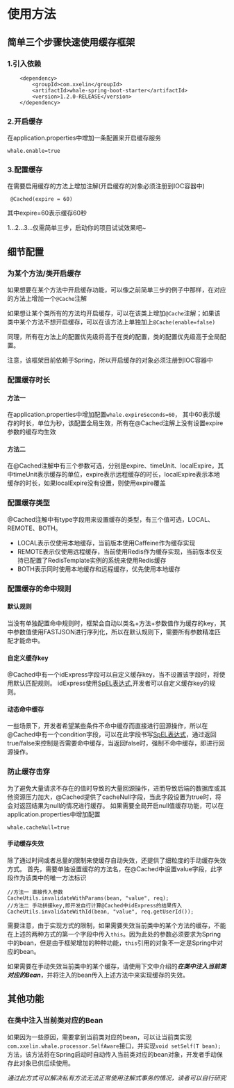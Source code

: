 # 使用方法

## 简单三个步骤快速使用缓存框架

### 1.引入依赖

```
    <dependency>
        <groupId>com.xxelin</groupId>
        <artifactId>whale-spring-boot-starter</artifactId>
        <version>1.2.0-RELEASE</version>
    </dependency>

```

### 2.开启缓存
在application.properties中增加一条配置来开启缓存服务

```
whale.enable=true
```

### 3.配置缓存
在需要启用缓存的方法上增加注解(开启缓存的对象必须注册到IOC容器中)

```
 @Cached(expire = 60)
```
 其中expire=60表示缓存60秒
 
 
 
1...2...3...仅需简单三步，启动你的项目试试效果吧~

## 细节配置

### 为某个方法/类开启缓存
如果想要在某个方法中开启缓存功能，可以像之前简单三步的例子中那样，在对应的方法上增加一个```@Cache```注解

如果想让某个类所有的方法均开启缓存，可以在该类上增加```@Cache```注解；如果该类中某个方法不想开启缓存，可以在该方法上单独加上```@Cache(enable=false)```

同理，所有在方法上的配置优先级将高于在类的配置，类的配置优先级高于全局配置。

注意，该框架目前依赖于Spring，所以开启缓存的对象必须注册到IOC容器中

### 配置缓存时长
#### 方法一
在application.properties中增加配置```whale.expireSeconds=60```，
其中60表示缓存的时长，单位为秒，该配置全局生效，所有在@Cached注解上没有设置expire参数的缓存均生效

#### 方法二
在@Cached注解中有三个参数可选，分别是expire、timeUnit、localExpire，其中timeUnit表示缓存的单位，expire表示远程缓存的时长，localExpire表示本地缓存的时长，如果localExpire没有设置，则使用expire覆盖


### 配置缓存类型
@Cached注解中有type字段用来设置缓存的类型，有三个值可选，LOCAL、REMOTE、BOTH。

* LOCAL表示仅使用本地缓存，当前版本使用Caffeine作为缓存实现
* REMOTE表示仅使用远程缓存，当前使用Redis作为缓存实现，当前版本仅支持已配置了RedisTemplate实例的系统来使用Redis缓存
* BOTH表示同时使用本地缓存和远程缓存，优先使用本地缓存


### 配置缓存的命中规则

#### 默认规则
当没有单独配置命中规则时，框架会自动以类名+方法+参数值作为缓存的key，其中参数值使用FASTJSON进行序列化，所以在默认规则下，需要所有参数精准匹配才能命中。

#### 自定义缓存key
@Cached中有一个idExpress字段可以自定义缓存key，当不设置该字段时，将使用默认匹配规则。
idExpress使用[SpEL表达式](https://docs.spring.io/spring/docs/4.2.x/spring-framework-reference/html/expressions.html),开发者可以自定义缓存key的规则。

#### 动态命中缓存
一些场景下，开发者希望某些条件不命中缓存而直接进行回源操作，所以在@Cached中有一个condition字段，可以在此字段书写[SpEL表达式](https://docs.spring.io/spring/docs/4.2.x/spring-framework-reference/html/expressions.html)，通过返回true/false来控制是否需要命中缓存，当返回false时，强制不命中缓存，即进行回源操作。

### 防止缓存击穿
为了避免大量请求不存在的值时导致的大量回源操作，进而导致后端的数据库或其他资源压力加大，@Cached提供了cacheNull字段，当此字段设置为true时，将会对返回结果为null的情况进行缓存。
如果需要全局开启null值缓存功能，可以在application.properties中增加配置
```
whale.cacheNull=true
```

#### 手动缓存失效
除了通过时间或者总量的限制来使缓存自动失效，还提供了细粒度的手动缓存失效方式。
首先，需要单独设置缓存的方法名，在@Cached中设置value字段，此字段作为该类中的唯一方法标识

```
//方法一 直接传入参数
CacheUtils.invalidateWithParams(bean, "value", req);
//方法二 手动拼接key,即开发自行计算@Cached中idExpress的结果传入
CacheUtils.invalidateWithId(bean, "value", req.getUserId());
```

需要注意，由于实现方式的限制，如果需要失效当前类中的某个方法的缓存，不能在上述的两种方式的第一个字段中传入```this```。因为此处的参数必须要求为Spring中的bean，但是由于框架增加的种种功能，```this```引用的对象不一定是Spring中对应的bean。

如果需要在手动失效当前类中的某个缓存，请使用下文中介绍的***在类中注入当前类对应的Bean***，并将注入的bean传入上述方法中来实现缓存的失效。


## 其他功能
### 在类中注入当前类对应的Bean
如果因为一些原因，需要拿到当前类对应的bean，可以让当前类实现```com.xxelin.whale.processor.SelfAware```接口，并实现```void setSelf(T bean);```方法，该方法将在Spring启动时自动传入当前类对应的bean对象，开发者手动保存此对象已供后续使用。

*通过此方式可以解决私有方法无法正常使用注解式事务的情况，读者可以自行研究*
